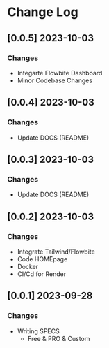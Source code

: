 # Change Log

## [0.0.5] 2023-10-03
### Changes

- Integarte Flowbite Dashboard
- Minor Codebase Changes

## [0.0.4] 2023-10-03
### Changes

- Update DOCS (README) 

## [0.0.3] 2023-10-03
### Changes

- Update DOCS (README) 

## [0.0.2] 2023-10-03 
### Changes

- Integrate Tailwind/Flowbite
- Code HOMEpage
- Docker
- CI/Cd for Render 

## [0.0.1] 2023-09-28 
### Changes

- Writing SPECS 
  - Free & PRO & Custom

